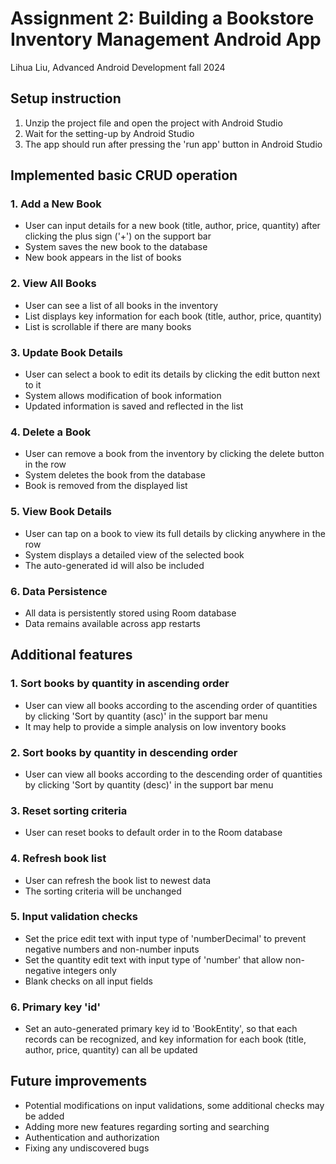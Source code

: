 # Assignment 2: Building a Bookstore Inventory Management Android App
Lihua Liu, Advanced Android Development fall 2024
## Setup instruction
1. Unzip the project file and open the project with Android Studio
2. Wait for the setting-up by Android Studio
3. The app should run after pressing the 'run app' button in Android Studio
## Implemented basic CRUD operation
### 1. Add a New Book
- User can input details for a new book (title, author, price, quantity) after clicking the plus sign ('+') on the support bar
- System saves the new book to the database
- New book appears in the list of books
### 2. View All Books
- User can see a list of all books in the inventory
- List displays key information for each book (title, author, price, quantity)
- List is scrollable if there are many books
### 3. Update Book Details
- User can select a book to edit its details by clicking the edit button next to it
- System allows modification of book information
- Updated information is saved and reflected in the list
### 4. Delete a Book
- User can remove a book from the inventory by clicking the delete button in the row
- System deletes the book from the database
- Book is removed from the displayed list
### 5. View Book Details
- User can tap on a book to view its full details by clicking anywhere in the row
- System displays a detailed view of the selected book
- The auto-generated id will also be included
### 6. Data Persistence
- All data is persistently stored using Room database
- Data remains available across app restarts
## Additional features
### 1. Sort books by quantity in ascending order
- User can view all books according to the ascending order of quantities by clicking 'Sort by quantity (asc)' in the support bar menu
- It may help to provide a simple analysis on low inventory books
### 2. Sort books by quantity in descending order
- User can view all books according to the descending order of quantities by clicking 'Sort by quantity (desc)' in the support bar menu
### 3. Reset sorting criteria
- User can reset books to default order in to the Room database
### 4. Refresh book list
- User can refresh the book list to newest data
- The sorting criteria will be unchanged
### 5. Input validation checks
- Set the price edit text with input type of 'numberDecimal' to prevent negative numbers and non-number inputs
- Set the quantity edit text with input type of 'number' that allow non-negative integers only
- Blank checks on all input fields
### 6. Primary key 'id'
- Set an auto-generated primary key id to 'BookEntity', so that each records can be recognized, and key information for each book (title, author, price, quantity) can all be updated
## Future improvements
- Potential modifications on input validations, some additional checks may be added
- Adding more new features regarding sorting and searching
- Authentication and authorization
- Fixing any undiscovered bugs